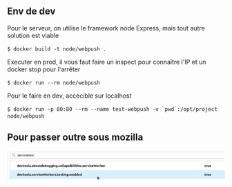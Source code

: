 ## Env de dev

Pour le serveur, on utilise le framework node Express, mais tout autre solution est viable

    $ docker build -t node/webpush .
Executer en prod, il vous faut faire un inspect pour connaître l'IP et un docker stop pour 
l'arrêter

    $ docker run --rm node/webpush
    
Pour le faire en dev, accecible sur localhost

    $ docker run -p 80:80 --rm --name test-webpush -v `pwd`:/opt/project node/webpush
    
## Pour passer outre sous mozilla

![option sous mozilla](./img/flag.png)